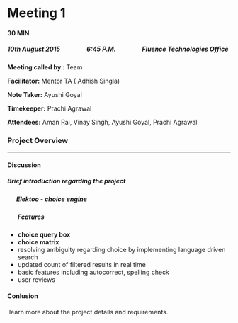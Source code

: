# Meeting 1
#### 30 MIN 
##### 10th August 2015 &nbsp;&nbsp;&nbsp;&nbsp;&nbsp;&nbsp;&nbsp;&nbsp;&nbsp;&nbsp;&nbsp;&nbsp;&nbsp;&nbsp;&nbsp;&nbsp; 6:45 P.M. &nbsp;&nbsp;&nbsp;&nbsp;&nbsp;&nbsp;&nbsp;&nbsp;&nbsp;&nbsp;&nbsp;&nbsp;&nbsp;&nbsp;&nbsp;&nbsp; Fluence Technologies Office

__Meeting called by :__ Team  

__Facilitator:__ Mentor TA ( Adhish Singla)

__Note Taker:__  Ayushi Goyal

__Timekeeper:__  Prachi Agrawal

__Attendees:__ Aman Rai, Vinay Singh, Ayushi Goyal, Prachi Agrawal

### Project Overview 
---
#### Discussion

 ##### Brief introduction regarding the project 

  ##### &nbsp;&nbsp;&nbsp;&nbsp;&nbsp; Elektoo -  choice engine
  ##### &nbsp;&nbsp;&nbsp;&nbsp;&nbsp;&nbsp;&nbsp;Features
  - **choice query box**
  - **choice matrix**
  - resolving ambiguity regarding choice by implementing language driven search 
  - updated count of filtered results in real time
  - basic features including autocorrect, spelling check
  - user reviews

#### Conlusion
&nbsp;learn more about the project details and requirements.

